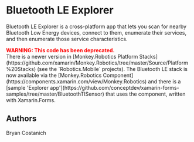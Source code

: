 Bluetooth LE Explorer
=====================

Bluetooth LE Explorer is a cross-platform app that lets you scan for nearby 
Bluetooth Low Energy devices, connect to them, enumerate their services, and 
then enumerate those service characteristics.

<div style="color:red"><b>WARNING: This code has been deprecated.</b></div> There is a newer version in [Monkey.Robotics Platform Stacks](https://github.com/xamarin/Monkey.Robotics/tree/master/Source/Platform%20Stacks) (see the `Robotics.Mobile` projects). The Bluetooth LE stack is now available via the [Monkey.Robotics Component](https://components.xamarin.com/view/Monkey.Robotics) and there is a [sample 'Explorer app'](https://github.com/conceptdev/xamarin-forms-samples/tree/master/BluetoothTISensor) that uses the component, written with Xamarin.Forms.


Authors
-------

Bryan Costanich
